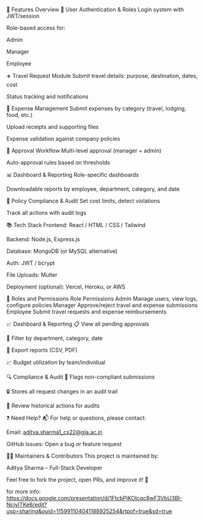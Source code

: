 🔑 Features Overview 🔐 User Authentication & Roles Login system with JWT/session

Role-based access for:

Admin

Manager

Employee

✈️ Travel Request Module Submit travel details: purpose, destination, dates, cost

Status tracking and notifications

💼 Expense Management Submit expenses by category (travel, lodging, food, etc.)

Upload receipts and supporting files

Expense validation against company policies

🧾 Approval Workflow Multi-level approval (manager + admin)

Auto-approval rules based on thresholds

📊 Dashboard & Reporting Role-specific dashboards

Downloadable reports by employee, department, category, and date

📏 Policy Compliance & Audit Set cost limits, detect violations

Track all actions with audit logs

📚 Tech Stack Frontend: React / HTML / CSS / Tailwind

Backend: Node.js, Express.js

Database: MongoDB (or MySQL alternative)

Auth: JWT / bcrypt

File Uploads: Multer

Deployment (optional): Vercel, Heroku, or AWS

👥 Roles and Permissions Role Permissions Admin Manage users, view logs, configure policies Manager Approve/reject travel and expense submissions Employee Submit travel requests and expense reimbursements

📈 Dashboard & Reporting 📋 View all pending approvals

📂 Filter by department, category, date

🧾 Export reports (CSV, PDF)

📈 Budget utilization by team/individual

🔍 Compliance & Audit 🚦 Flags non-compliant submissions

🔒 Stores all request changes in an audit trail

📆 Review historical actions for audits

❓ Need Help? 📬 For help or questions, please contact:

Email: aditya.sharma1_cs22@gla.ac.in

GitHub Issues: Open a bug or feature request

🧑‍💻 Maintainers & Contributors This project is maintained by:

Aditya Sharma – Full-Stack Developer

Feel free to fork the project, open PRs, and improve it! 🙌

for more info: https://docs.google.com/presentation/d/1FtcbPjKOIcqc8wF3VbU3BI-NcjyITKe6/edit?usp=sharing&ouid=115991104041188925254&rtpof=true&sd=true
